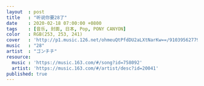 ```yaml
---
layout  : post
title   : "听说你要28了"
date    : 2020-02-18 07:00:00 +0800
tags    : [音乐, 封面, 日本, Pop, PONY CANYON]
color   : RGB(253, 253, 241)
cover   : 'http://p1.music.126.net/ohmeuQtPfdDU2aLXtNarKw==/910395627798811.jpg'
music   : "28"
artist  : "ゴンチチ"
resource:
  music : 'https://music.163.com/#/song?id=758092'
  artist: 'https://music.163.com/#/artist/desc?id=20041'
published: true
---
```

